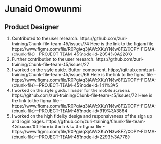 <h1>Junaid Omowunmi</h1>
<h2>Product Designer</h2>
<ol>
<li>Contributed to the user research. https://github.com/zuri-training/Chunk-file-team-45/issues/74 
  Here is the link to the figjam file https://www.figma.com/file/R0PgiAq3jAWxXKuYN8w8FZ/COPY-FIGMA-(chunk-file)--PROJECT-TEAM-45?node-id=2354%3A22818 </li>
<li>Further contribution to the user research. https://github.com/zuri-training/Chunk-file-team-45/issues/27 </li>
<li>I worked on the style guide. Button component. https://github.com/zuri-training/Chunk-file-team-45/issues/66
  Here is the link to the figma file - https://www.figma.com/file/R0PgiAq3jAWxXKuYN8w8FZ/COPY-FIGMA-(chunk-file)--PROJECT-TEAM-45?node-id=141%3A5</li>
<li>I worked on the style guide. Header for the mobile screens. https://github.com/zuri-training/Chunk-file-team-45/issues/72
  Here is the link to the figma file - https://www.figma.com/file/R0PgiAq3jAWxXKuYN8w8FZ/COPY-FIGMA-(chunk-file)--PROJECT-TEAM-45?node-id=919%3A3864</li>
 <li>I worked on the high fidelity design and responsiveness of the sign up and login pages. https://github.com/zuri-training/Chunk-file-team-45/issues/64
   Here is the link to the figma file - https://www.figma.com/file/R0PgiAq3jAWxXKuYN8w8FZ/COPY-FIGMA-(chunk-file)--PROJECT-TEAM-45?node-id=2293%3A7789 </li>
